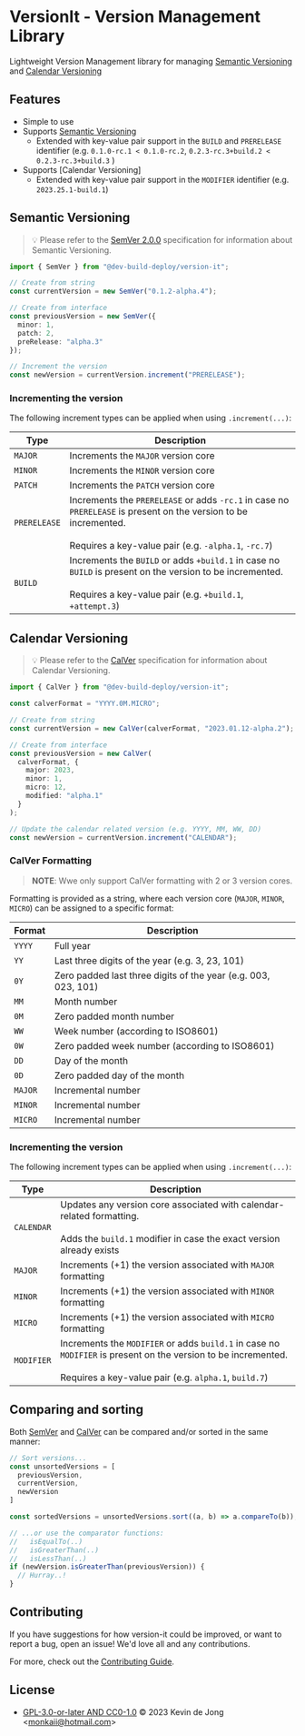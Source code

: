 <!-- 
SPDX-FileCopyrightText: 2023 Kevin de Jong <monkaii@hotmail.com>

SPDX-License-Identifier: GPL-3.0-or-later
-->

# VersionIt - Version Management Library

Lightweight Version Management library for managing [Semantic Versioning](#semantic-versioning) and [Calendar Versioning](#calendar-versioning)

## Features

* Simple to use
* Supports [Semantic Versioning](#semantic-versioning)
  * Extended with key-value pair support in the `BUILD` and `PRERELEASE` identifier (e.g. `0.1.0-rc.1 < 0.1.0-rc.2`, `0.2.3-rc.3+build.2 < 0.2.3-rc.3+build.3` )
* Supports [Calendar Versioning]
  * Extended with key-value pair support in the `MODIFIER` identifier (e.g. `2023.25.1-build.1`)


## Semantic Versioning

> :bulb: Please refer to the [SemVer 2.0.0] specification for information about Semantic Versioning.

```typescript
import { SemVer } from "@dev-build-deploy/version-it";

// Create from string
const currentVersion = new SemVer("0.1.2-alpha.4");

// Create from interface
const previousVersion = new SemVer({
  minor: 1,
  patch: 2,
  preRelease: "alpha.3"
});

// Increment the version
const newVersion = currentVersion.increment("PRERELEASE");
```

### Incrementing the version

The following increment types can be applied when using `.increment(...)`:

| Type | Description |
| --- | --- |
| `MAJOR` | Increments the `MAJOR` version core |
| `MINOR` | Increments the `MINOR` version core |
| `PATCH` | Increments the `PATCH` version core |
| `PRERELEASE` | Increments the `PRERELEASE` or adds `-rc.1` in case no `PRERELEASE` is present on the version to be incremented.<br><br>Requires a key-value pair (e.g. `-alpha.1`, `-rc.7`) |
| `BUILD` | Increments the `BUILD` or adds `+build.1` in case no `BUILD` is present on the version to be incremented.<br><br>Requires a key-value pair (e.g. `+build.1`, `+attempt.3`) |

## Calendar Versioning

> :bulb: Please refer to the [CalVer] specification for information about Calendar Versioning.

```ts
import { CalVer } from "@dev-build-deploy/version-it";

const calverFormat = "YYYY.0M.MICRO";

// Create from string
const currentVersion = new CalVer(calverFormat, "2023.01.12-alpha.2");

// Create from interface
const previousVersion = new CalVer(
  calverFormat, {
    major: 2023,
    minor: 1,
    micro: 12,
    modified: "alpha.1"
  }
);

// Update the calendar related version (e.g. YYYY, MM, WW, DD)
const newVersion = currentVersion.increment("CALENDAR");
```

### CalVer Formatting

> **NOTE**: Wwe only support CalVer formatting with 2 or 3 version cores.

Formatting is provided as a string, where each version core (`MAJOR`, `MINOR`, `MICRO`) can be assigned to a specific format:

| Format | Description |
| --- | --- |
| `YYYY` | Full year |
| `YY` | Last three digits of the year (e.g. 3, 23, 101)
| `0Y` | Zero padded last three digits of the year (e.g. 003, 023, 101)
| `MM` | Month number |
| `0M` | Zero padded month number |
| `WW` | Week number (according to ISO8601) |
| `0W` | Zero padded week number (according to ISO8601) |
| `DD` | Day of the month |
| `0D` | Zero padded day of the month |
| `MAJOR` | Incremental number |
| `MINOR` | Incremental number |
| `MICRO` | Incremental number |

### Incrementing the version

The following increment types can be applied when using `.increment(...)`:

| Type | Description |
| --- | --- |
| `CALENDAR` | Updates any version core associated with calendar-related formatting.<br><br>Adds the `build.1` modifier in case the exact version already exists |
| `MAJOR` | Increments (+1) the version associated with `MAJOR` formatting |
| `MINOR` | Increments (+1) the version associated with `MINOR` formatting |
| `MICRO` | Increments (+1) the version associated with `MICRO` formatting |
| `MODIFIER` | Increments the `MODIFIER` or adds `build.1` in case no `MODIFIER` is present on the version to be incremented.<br><br>Requires a key-value pair (e.g. `alpha.1`, `build.7`)|

## Comparing and sorting

Both [SemVer](#semantic-versioning) and [CalVer](#calendar-versioning) can be compared and/or sorted in the same manner:

```typescript
// Sort versions...
const unsortedVersions = [
  previousVersion,
  currentVersion,
  newVersion
]

const sortedVersions = unsortedVersions.sort((a, b) => a.compareTo(b));

// ...or use the comparator functions:
//   isEqualTo(..)
//   isGreaterThan(..)
//   isLessThan(..)
if (newVersion.isGreaterThan(previousVersion)) {
  // Hurray..!
}

```

## Contributing

If you have suggestions for how version-it could be improved, or want to report a bug, open an issue! We'd love all and any contributions.

For more, check out the [Contributing Guide](CONTRIBUTING.md).

## License

- [GPL-3.0-or-later AND CC0-1.0](LICENSE) © 2023 Kevin de Jong \<monkaii@hotmail.com\>

[SemVer 2.0.0]: https://semver.org
[CalVer]: https://calver.org